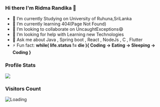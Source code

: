 ### Hi there I'm Ridma Randika 👋

- 🔭 I’m currently Studying on University of Ruhuna,SriLanka
- 🌱 I’m currently learning 404(Page Not Found)
- 👯 I’m looking to collaborate on UncaughtExceptions😄
- 🤔 I’m looking for help with Learning new Technologies
- 💬 Ask me about Java , Spring boot , React , NodeJs , C , Flutter
- ⚡ Fun fact: **while( life.status != die ){
                 Coding -> Eating -> Sleeping -> Coding
               }**

### Profile Stats

<img src="https://github-readme-stats.vercel.app/api?username=NadunNethsara&&show_icons=true&title_color=ffffff&icon_color=bb2acf&text_color=daf7dc&bg_color=151515">

### Visitors Count

<img align="left" src = "https://profile-counter.glitch.me/NadunNethsara/count.svg" alt ="Loading">
